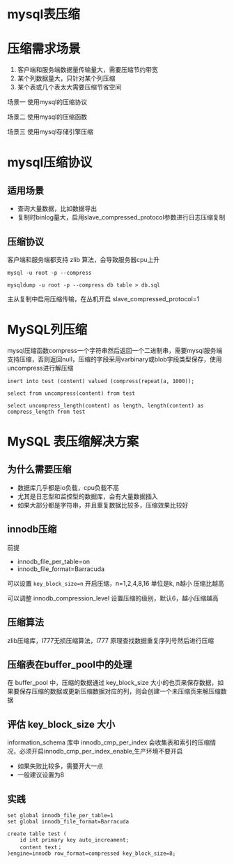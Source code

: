 # mysql表压缩


# 压缩需求场景
 1. 客户端和服务端数据量传输量大，需要压缩节约带宽
 2. 某个列数据量大，只针对某个列压缩
 3. 某个表或几个表太大需要压缩节省空间

场景一 使用mysql的压缩协议

场景二 使用mysql的压缩函数

场景三 使用mysql存储引擎压缩


# mysql压缩协议

## 适用场景
- 查询大量数据，比如数据导出
- 复制时binlog量大，启用slave_compressed_protocol参数进行日志压缩复制

## 压缩协议

客户端和服务端都支持 zlib 算法，会导致服务器cpu上升

```
mysql -u root -p --compress
```

```
mysqldump -u root -p --compress db table > db.sql
```

主从复制中启用压缩传输，在丛机开启 slave_compressed_protocol=1


# MySQL列压缩

mysql压缩函数compress一个字符串然后返回一个二进制串，需要mysql服务端支持压缩，否则返回null，压缩的字段采用varbinary或blob字段类型保存，使用uncompress进行解压缩

```
inert into test (content) valued (compress(repeat(a, 1000));

select from uncompress(content) from test

select uncompress_length(content) as length, length(content) as compress_length from test
```

# MySQL 表压缩解决方案


## 为什么需要压缩


- 数据库几乎都是io负载，cpu负载不高
- 尤其是日志型和监控型的数据库，会有大量数据插入
- 如果大部分都是字符串，并且重复数据比较多，压缩效果比较好

## innodb压缩

前提
- innodb_file_per_table=on
- innodb_file_format=Barracuda

可以设置 `key_block_size=n` 开启压缩，n=1,2,4,8,16
单位是k, n越小 压缩比越高

可以调整 innodb_compression_level 设置压缩的级别，默认6，越小压缩越高

## 压缩算法

zlib压缩库，l777无损压缩算法，l777 原理查找数据重复序列号然后进行压缩

## 压缩表在buffer_pool中的处理
在 buffer_pool 中，压缩的数据通过 key_block_size 大小的也页来保存数据，如果要保存压缩的数据或更新压缩数据对应的列，则会创建一个未压缩页来解压缩数据

## 评估 key_block_size 大小

information_schema 库中 innodb_cmp_per_index 会收集表和索引的压缩情况，必须开启innodb_cmp_per_index_enable,生产环境不要开启

- 如果失败比较多，需要开大一点
- 一般建议设置为8

## 实践

```
set global innodb_file_per_table=1
set global innodb_file_format=Barracuda

create table test (
    id int primary key auto_increament;
    content text；
)engine=innodb row_format=compressed key_block_size=8;
```